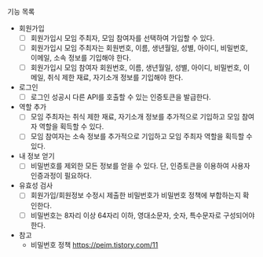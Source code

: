 기능 목록
- 회원가입
  - [ ] 회원가입시 모임 주최자, 모임 참여자를 선택하여 가입할 수 있다.
  - [ ] 회원가입시 모임 주최자는 회원번호, 이름, 생년월일, 성별, 아이디, 비밀번호, 이메일, 소속 정보를 기입해야 한다.
  - [ ] 회원가입시 모임 참여자 회원번호, 이름, 생년월일, 성별, 아이디, 비밀번호, 이메일, 취식 제한 재료, 자기소개 정보를 기입해야 한다.

- 로그인
  - [ ] 로그인 성공시 다른 API를 호출할 수 있는 인증토큰을 발급한다.

- 역할 추가
  - [ ] 모임 주최자는 취식 제한 재료, 자기소개 정보를 추가적으로 기입하고 모임 참여자 역할을 획득할 수 있다.
  - [ ] 모임 참여자는 소속 정보를 추가적으로 기입하고 모임 주최자 역할을 획득할 수 있다.

- 내 정보 얻기
  - [ ] 비밀번호를 제외한 모든 정보를 얻을 수 있다. 단, 인증토큰을 이용하여 사용자 인증과정이 필요하다.

- 유효성 검사
  - [ ] 회원가입/회원정보 수정시 제출한 비밀번호가 비밀번호 정책에 부합하는지 확인한다.
  - [ ] 비밀번호는 8자리 이상 64자리 이하, 영대소문자, 숫자, 특수문자로 구성되어야 한다.

- 참고
  - 비밀번호 정책 https://peim.tistory.com/11